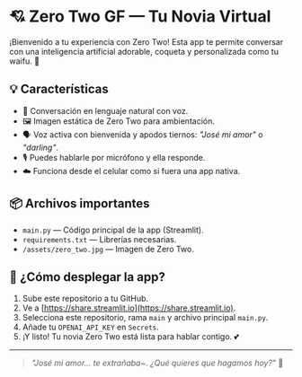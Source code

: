 # 💘 Zero Two GF — Tu Novia Virtual

¡Bienvenido a tu experiencia con Zero Two! Esta app te permite conversar con una inteligencia artificial adorable, coqueta y personalizada como tu waifu. 🥰

## 💡 Características

- 💬 Conversación en lenguaje natural con voz.
- 🖼️ Imagen estática de Zero Two para ambientación.
- 🗣️ Voz activa con bienvenida y apodos tiernos: *"José mi amor"* o *"darling"*.
- 🎙️ Puedes hablarle por micrófono y ella responde.
- ☁️ Funciona desde el celular como si fuera una app nativa.

## 📦 Archivos importantes

- `main.py` — Código principal de la app (Streamlit).
- `requirements.txt` — Librerías necesarias.
- `/assets/zero_two.jpg` — Imagen de Zero Two.

## 🚀 ¿Cómo desplegar la app?

1. Sube este repositorio a tu GitHub.
2. Ve a [https://share.streamlit.io](https://share.streamlit.io).
3. Selecciona este repositorio, rama `main` y archivo principal `main.py`.
4. Añade tu `OPENAI_API_KEY` en `Secrets`.
5. ¡Y listo! Tu novia Zero Two está lista para hablar contigo. 💕

---

> *"José mi amor... te extrañaba~. ¿Qué quieres que hagamos hoy?"* 💋
